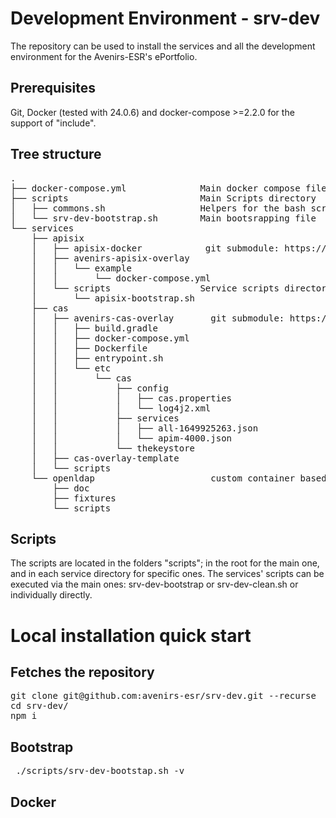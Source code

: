 # Development Environment - srv-dev
The repository can be used to install the services and all the development environment for the Avenirs-ESR's ePortfolio.

## Prerequisites
Git, Docker (tested with 24.0.6) and docker-compose >=2.2.0 for the support of "include".

## Tree structure

<pre>
. 
├── docker-compose.yml              Main docker compose file
├── scripts                         Main Scripts directory
│   ├── commons.sh                  Helpers for the bash scripts
│   └── srv-dev-bootstrap.sh        Main bootsrapping file
└── services
    ├── apisix
    │   ├── apisix-docker            git submodule: https://github.com/apache/apisix-docker.git
    │   ├── avenirs-apisix-overlay
    │   │   └── example
    │   │       └── docker-compose.yml
    │   └── scripts                 Service scripts directorygi
    │       └── apisix-bootstrap.sh
    ├── cas
    │   ├── avenirs-cas-overlay       git submodule: https://github.com/apereo/cas-overlay-template.git 
    │   │   ├── build.gradle
    │   │   ├── docker-compose.yml
    │   │   ├── Dockerfile
    │   │   ├── entrypoint.sh
    │   │   └── etc
    │   │       └── cas
    │   │           ├── config
    │   │           │   ├── cas.properties
    │   │           │   └── log4j2.xml
    │   │           ├── services
    │   │           │   ├── all-1649925263.json
    │   │           │   └── apim-4000.json
    │   │           └── thekeystore
    │   ├── cas-overlay-template
    │   └── scripts
    └── openldap                      custom container based on osixia's images
        ├── doc
        ├── fixtures
        └── scripts
</pre>

## Scripts
The scripts are located in the folders "scripts"; in the root for the main one, and in each service directory for specific ones.
The services' scripts can be executed via the main ones: srv-dev-bootstrap or srv-dev-clean.sh or individually directly.


# Local installation quick start

## Fetches the repository
<pre>
git clone git@github.com:avenirs-esr/srv-dev.git --recurse
cd srv-dev/
npm i
</pre>

## Bootstrap
<pre>
 ./scripts/srv-dev-bootstap.sh -v
</pre>

## Docker
<pre>

</pre>
